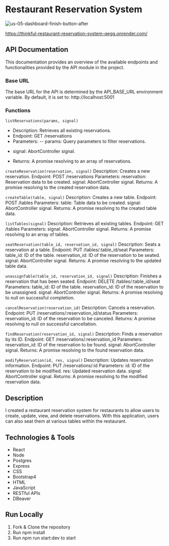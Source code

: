 # Restaurant Reservation System

![us-05-dashboard-finish-button-after](https://github.com/cmorgan3324/thinkful-reservation-system/assets/132379707/831b6e34-503f-490d-9622-219e8619c5cc)

https://thinkful-restaurant-reservation-system-qegg.onrender.com/

## API Documentation
This documentation provides an overview of the available endpoints and functionalities provided by the API module in the project.

### Base URL
The base URL for the API is determined by the API_BASE_URL environment variable. By default, it is set to:
http://localhost:5001

### Functions
`listReservations(params, signal)`
* Description: Retrieves all existing reservations.
* Endpoint: GET /reservations
* Parameters:
-- params: Query parameters to filter reservations.
- signal: AbortController signal.
* Returns: A promise resolving to an array of reservations.

`createReservation(reservation, signal)`
Description: Creates a new reservation.
Endpoint: POST /reservations
Parameters:
reservation: Reservation data to be created.
signal: AbortController signal.
Returns: A promise resolving to the created reservation data.

`createTable(table, signal)`
Description: Creates a new table.
Endpoint: POST /tables
Parameters:
table: Table data to be created.
signal: AbortController signal.
Returns: A promise resolving to the created table data.

`listTables(signal)`
Description: Retrieves all existing tables.
Endpoint: GET /tables
Parameters:
signal: AbortController signal.
Returns: A promise resolving to an array of tables.

`seatReservation(table_id, reservation_id, signal)`
Description: Seats a reservation at a table.
Endpoint: PUT /tables/:table_id/seat
Parameters:
table_id: ID of the table.
reservation_id: ID of the reservation to be seated.
signal: AbortController signal.
Returns: A promise resolving to the updated table data.

`unassignTable(table_id, reservation_id, signal)`
Description: Finishes a reservation that has been seated.
Endpoint: DELETE /tables/:table_id/seat
Parameters:
table_id: ID of the table.
reservation_id: ID of the reservation to be unassigned.
signal: AbortController signal.
Returns: A promise resolving to null on successful completion.

`cancelReservation(reservation_id)`
Description: Cancels a reservation.
Endpoint: PUT /reservations/:reservation_id/status
Parameters:
reservation_id: ID of the reservation to be canceled.
Returns: A promise resolving to null on successful cancellation.

`findReservation(reservation_id, signal)`
Description: Finds a reservation by its ID.
Endpoint: GET /reservations/:reservation_id
Parameters:
reservation_id: ID of the reservation to be found.
signal: AbortController signal.
Returns: A promise resolving to the found reservation data.

`modifyReservation(id, res, signal)`
Description: Updates reservation information.
Endpoint: PUT /reservations/:id
Parameters:
id: ID of the reservation to be modified.
res: Updated reservation data.
signal: AbortController signal.
Returns: A promise resolving to the modified reservation data.

## Description
I created a restaurant reservation system for restaurants to allow users to create, update, view, and delete reservations. With this application, users can also seat them at various tables within the restaurant.

## Technologies & Tools
 * React
 * Node
 * Postgres
 * Express
 * CSS
 * Bootstrap4
 * HTML
 * JavaScript
 * RESTful APIs
 * DBeaver
 
## Run Locally
 1. Fork & Clone the repository
 2. Run npm install
 3. Run npm run start:dev to start
